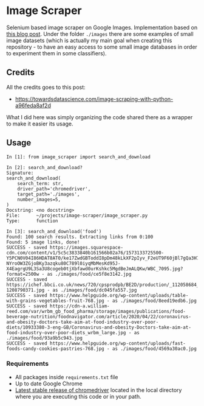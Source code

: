 # Image Scraper
Selenium based image scraper on Google Images. Implementation based on [this blog post](https://towardsdatascience.com/image-scraping-with-python-a96feda8af2d). Under the folder `./images` there are some examples of small image datasets (which is actually my main goal when creating this repository - to have an easy access to some small image databases in order to experiment them in some classifiers). 

## Credits
All the credits goes to this post:
- https://towardsdatascience.com/image-scraping-with-python-a96feda8af2d

What I did here was simply organizing the code shared there as a wrapper to make it easier its usage. 

## Usage
```
In [1]: from image_scraper import search_and_download

In [2]: search_and_download?
Signature:
search_and_download(
    search_term: str,
    driver_path='chromedriver',
    target_path='./images',
    number_images=5,
)
Docstring: <no docstring>
File:      ~/projects/image-scraper/image_scraper.py
Type:      function

In [3]: search_and_download('food')
Found: 100 search results. Extracting links from 0:100
Found: 5 image links, done!
SUCCESS - saved https://images.squarespace-cdn.com/content/v1/5c5c3833840b161566b02a76/1573133725500-Y5PCN0V04I86HDAT8AT0/ke17ZwdGBToddI8pDm48kLkXF2pIyv_F2eUT9F60jBl7gQa3H78H3Y0txjaiv_0fDoOvxcdMmMKkDsyUqMSsMWxHk725yiiHCCLfrh8O1z4YTzHvnKhyp6Da-NYroOW3ZGjoBKy3azqku80C789l0iyqMbMesKd95J-X4EagrgU9L3Sa3U8cogeb0tjXbfawd0urKshkc5MgdBeJmALQKw/WBC_7095.jpg?format=2500w - as ./images/food/ce5f8e3142.jpg
SUCCESS - saved https://ichef.bbci.co.uk/news/720/cpsprodpb/BE2D/production/_112058684_gettyimages-1208790371.jpg - as ./images/food/dc045fa557.jpg
SUCCESS - saved https://www.helpguide.org/wp-content/uploads/table-with-grains-vegetables-fruit-768.jpg - as ./images/food/8eed19edb6.jpg
SUCCESS - saved https://cdn-a.william-reed.com/var/wrbm_gb_food_pharma/storage/images/publications/food-beverage-nutrition/foodnavigator.com/article/2020/04/22/coronavirus-and-obesity-doctors-take-aim-at-food-industry-over-poor-diets/10933380-3-eng-GB/Coronavirus-and-obesity-Doctors-take-aim-at-food-industry-over-poor-diets_wrbm_large.jpg - as ./images/food/93a9b5c943.jpg
SUCCESS - saved https://www.helpguide.org/wp-content/uploads/fast-foods-candy-cookies-pastries-768.jpg - as ./images/food/4569a30ac0.jpg
```

### Requirements
- All packages inside `requirements.txt` file
- Up to date Google Chrome
- [Latest stable release of chromedriver](https://chromedriver.chromium.org/) located in the local directory where you are executing this code or in your path. 
